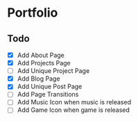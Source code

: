 # Portfolio

## Todo

- [x] Add About Page
- [x] Add Projects Page
- [ ] Add Unique Project Page
- [x] Add Blog Page
- [x] Add Unique Post Page
- [ ] Add Page Transitions
- [ ] Add Music Icon when music is released
- [ ] Add Game Icon when game is released
